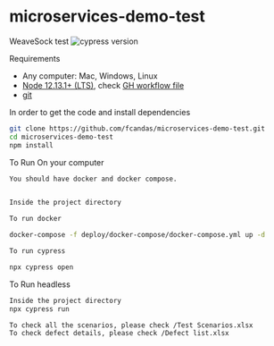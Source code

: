 # microservices-demo-test

WeaveSock test 
![cypress version](https://img.shields.io/badge/cypress-10.0.3-brightgreen)


Requirements

- Any computer: Mac, Windows, Linux
- [Node 12.13.1+ (LTS)](https://nodejs.org/), check [GH workflow file](.github/workflows/min-node-version.yml)
- [git](https://git-scm.com)



In order to get the code and install dependencies

```bash
git clone https://github.com/fcandas/microservices-demo-test.git
cd microservices-demo-test
npm install
```

To Run On your computer


```bash
You should have docker and docker compose.
```
```bash

Inside the project directory

To run docker 

docker-compose -f deploy/docker-compose/docker-compose.yml up -d

To run cypress

npx cypress open

```

To Run headless
```bash
Inside the project directory
npx cypress run
```


```bash
To check all the scenarios, please check /Test Scenarios.xlsx
To check defect details, please check /Defect list.xlsx
```
